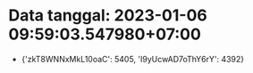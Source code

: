 # Data tanggal: 2023-01-06 09:59:03.547980+07:00

* {'zkT8WNNxMkL10oaC': 5405, 'I9yUcwAD7oThY6rY': 4392}
